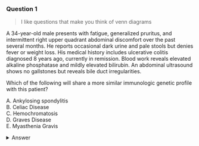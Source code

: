 ### Question 1

> I like questions that make you think of venn diagrams

A 34-year-old male presents with fatigue, generalized pruritus, and intermittent right upper quadrant abdominal discomfort over the past several months. He reports occasional dark urine and pale stools but denies fever or weight loss. His medical history includes ulcerative colitis diagnosed 8 years ago, currently in remission. Blood work reveals elevated alkaline phosphatase and mildly elevated bilirubin. An abdominal ultrasound shows no gallstones but reveals bile duct irregularities.

Which of the following will share a more similar immunologic genetic profile with this patient?

A. Ankylosing spondylitis \
B. Celiac Disease \
C. Hemochromatosis \
D. Graves Disease \
E. Myasthenia Gravis 

<details>
  <summary>Answer</summary>

  Identify disease as Primary Sclerosing Cholangitis first

  A. B27
  B. DQ2&8
  C. A3
  D. B8
  E. B8&DR3

  Answer is E
  
  Obj: be able to recall HLA types + diagnose

  Ankihub_id: 59784e59-3041-4aa5-b8ee-77af059745c0
</details>